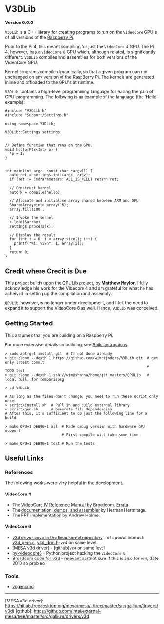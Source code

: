 # V3DLib

**Version 0.0.0**

`V3DLib` is a C++ library for creating programs to run on the `VideoCore` GPU's of all versions of the [Raspberry Pi](https://www.raspberrypi.org/).

Prior to the Pi 4, this meant compiling for just the `VideoCore 4` GPU.
The Pi 4, however, has a `VideoCore 6` GPU which, although related, is significantly different.
`V3DLib` compiles and assembles for both versions of the VideoCore GPU.

Kernel programs compile dynamically, so that a given program can run unchanged on any version of the RaspBerry Pi.
The kernels are generated inline and offloaded to the GPU's at runtime.

`V3DLib` contains a high-level programming language for easing the pain of GPU-programming.
The following is an example of the language (the 'Hello' example):

```
#include "V3DLib.h"
#include "Support/Settings.h"

using namespace V3DLib;

V3DLib::Settings settings;


// Define function that runs on the GPU.
void hello(Ptr<Int> p) {
  *p = 1;
}


int main(int argc, const char *argv[]) {
  auto ret = settings.init(argc, argv);
  if (ret != CmdParameters::ALL_IS_WELL) return ret;

  // Construct kernel
  auto k = compile(hello);

  // Allocate and initialise array shared between ARM and GPU
  SharedArray<int> array(16);
  array.fill(100);

  // Invoke the kernel
  k.load(&array);
  settings.process(k);

  // Display the result
  for (int i = 0; i < array.size(); i++) {
    printf("%i: %i\n", i, array[i]);
  }
  return 0;
}
```


## Credit where Credit is Due
This project builds upon the [QPULib](https://github.com/mn416/QPULib) project, by **Matthew Naylor**.
I fully acknowledge his work for the Videcore 4 and am grateful for what he has acheived in setting
up the compilation and assembly.

`QPULib`, however, is no longer under development, and I felt the need to expand it to support
the VideoCore 6 as well. Hence, `V3DLib` was conceived.


## Getting Started

This assumes that you are building on a Raspberry Pi.

For more extensive details on building, see [Build Instructions](Doc/BuildInstructions.md).

    > sudo apt-get install git  # If not done already
    > git clone --depth 1 https://github.com/wimrijnders/V3DLib.git  # get only latest commit
                                                                     # TODO test
    > git clone --depth 1 ssh://wim@shanna/home/git_masters/QPULib   # local pull, for comparisong

    > cd V3DLib
	
    # As long as the files don't change, you need to run these script only once.
    > script/install.sh  # Pull in and build external library
    > script/gen.sh      # Generate file dependencies
    # After this, it's sufficient to do just the following line for a build
	
    > make QPU=1 DEBUG=1 all  # Made debug version with hardware GPU support
                              # First compile will take some time
    
    > make QPU=1 DEBUG=1 test # Run the tests


## Useful Links
### References

The following works were *very* helpful in the development.

#### VideoCore 4
* The [VideoCore IV Reference Manual] by Broadcom. [Errata].
* The [documentation, demos, and assembler](https://github.com/hermanhermitage/videocoreiv-qpu)
  by Herman Hermitage.
* The [FFT implementation](http://www.aholme.co.uk/GPU_FFT/Main.htm)
  by Andrew Holme.
	
#### VideoCore 6
* [v3d driver code in the linux kernel repository] - of special interest: [v3d_gem.c], [v3d_drm.h];
  `vc4` on same level
* [MESA v3d driver] - [github]`vc4` on same level
* [py-videocore6](https://github.com/Idein/py-videocore6) - Python project hacking the `VideoCore 6`
* [Broadcom code for v3d] - [relevant part]not sure if this is also for `vc4`, date 2010 so prob no

### Tools

* [vcgencmd](https://www.raspberrypi.org/documentation/raspbian/applications/vcgencmd.md)

--------------------------

[VideoCore IV Reference Manual]: https://docs.broadcom.com/docs-and-downloads/docs/support/videocore/VideoCoreIV-AG100-R.pdf

[Errata]: https://www.elinux.org/VideoCore_IV_3D_Architecture_Reference_Guide_errata

[v3d driver code in the linux kernel repository]: https://git.kernel.org/pub/scm/linux/kernel/git/stable/linux.git/tree/drivers/gpu/drm/v3d

[v3d_gem.c]: https://git.kernel.org/pub/scm/linux/kernel/git/stable/linux.git/tree/drivers/gpu/drm/v3d/v3d_gem.c

[v3d_drm.h]: https://git.kernel.org/pub/scm/linux/kernel/git/stable/linux.git/tree/include/uapi/drm/v3d_drm.h

[MESA v3d driver]: https://gitlab.freedesktop.org/mesa/mesa/-/tree/master/src/gallium/drivers/v3d)
[github]: https://github.com/intel/external-mesa/tree/master/src/gallium/drivers/v3d

[Broadcom code for v3d]: https://android.googlesource.com/kernel/bcm/+/android-bcm-tetra-3.10-kitkat-wear/drivers/char/broadcom/mm/v3d/

[relevant part]: https://android.googlesource.com/kernel/bcm/+/android-bcm-tetra-3.10-kitkat-wear/drivers/char/broadcom/mm/v3d/v3d_user.c#179
